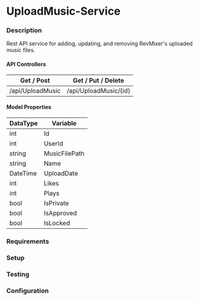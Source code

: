 # UploadMusic-Service

### Description
Rest API service for adding, updating, and removing RevMixer's uploaded music files.  

#### API Controllers
Get / Post| Get / Put / Delete
----|------
/api/UploadMusic | /api/UploadMusic/{id}

#### Model Properties
DataType | Variable
----|----
int|Id
int|UserId
string|MusicFilePath
string|Name
DateTime|UploadDate
int|Likes
int|Plays
bool|IsPrivate
bool|IsApproved
bool|IsLocked

### Requirements

### Setup

### Testing

### Configuration




